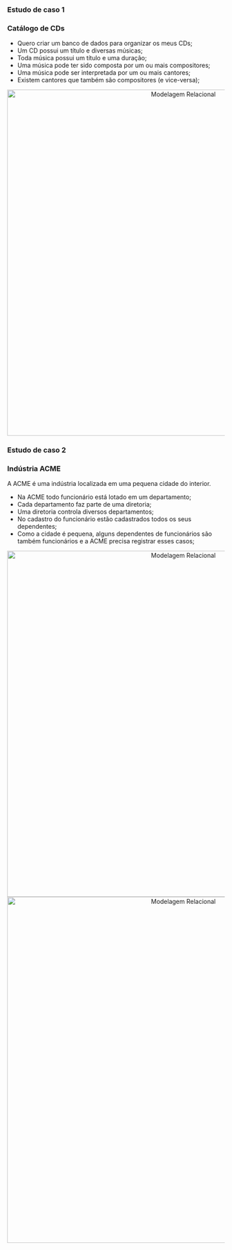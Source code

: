 ### Estudo de caso 1

### Catálogo de CDs

- Quero criar um banco de dados para organizar os meus CDs;
- Um CD possui um título e diversas músicas;
- Toda música possui um título e uma duração;
- Uma música pode ter sido composta por um ou mais compositores;
- Uma música pode ser interpretada por um ou mais cantores;
- Existem cantores que também são compositores (e vice-versa);

<center><img src="https://user-images.githubusercontent.com/67449365/136125116-023de890-6ee7-46ae-adc7-0d3c26a97d21.png" alt ="Modelagem Relacional" width="800"></center>


### Estudo de caso 2

### Indústria ACME

A ACME é uma indústria localizada em uma pequena cidade do interior.

- Na ACME todo funcionário está lotado em um departamento;
- Cada departamento faz parte de uma diretoria;
- Uma diretoria controla diversos departamentos;
- No cadastro do funcionário estão cadastrados todos os seus dependentes;
- Como a cidade é pequena, alguns dependentes de funcionários são também funcionários e a ACME precisa registrar esses casos;

<center><img src="https://user-images.githubusercontent.com/67449365/138370007-599f4a10-c637-4d13-b867-0417099d79db.png" alt ="Modelagem Relacional" width="800"></center>

<center><img src="https://user-images.githubusercontent.com/67449365/138370049-04d2d91a-7adf-4773-866e-09fb67cea754.png" alt ="Modelagem Relacional" width="800"></center>
